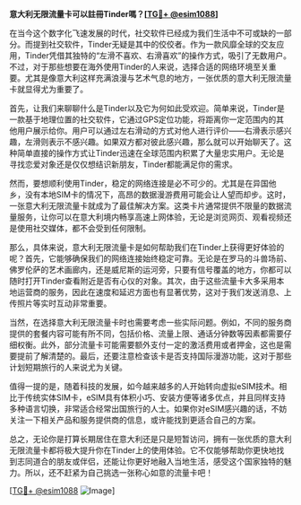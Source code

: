 **意大利无限流量卡可以註冊Tinder嗎？[[TG💪+ @esim1088](https://t.me/s/esim1088)]**

在当今这个数字化飞速发展的时代，社交软件已经成为我们生活中不可或缺的一部分。而提到社交软件，Tinder无疑是其中的佼佼者。作为一款风靡全球的交友应用，Tinder凭借其独特的“左滑不喜欢、右滑喜欢”的操作方式，吸引了无数用户。不过，对于那些想要在海外使用Tinder的人来说，选择合适的网络环境至关重要。尤其是像意大利这样充满浪漫与艺术气息的地方，一张优质的意大利无限流量卡就显得尤为重要了。

首先，让我们来聊聊什么是Tinder以及它为何如此受欢迎。简单来说，Tinder是一款基于地理位置的社交软件，它通过GPS定位功能，将距离你一定范围内的其他用户展示给你。用户可以通过左右滑动的方式对他人进行评价——右滑表示感兴趣，左滑则表示不感兴趣。如果双方都对彼此感兴趣，那么就可以开始聊天了。这种简单直接的操作方式让Tinder迅速在全球范围内积累了大量忠实用户。无论是寻找恋爱对象还是仅仅想结识新朋友，Tinder都能满足你的需求。

然而，要想顺利使用Tinder，稳定的网络连接是必不可少的。尤其是在异国他乡，没有本地SIM卡的情况下，高昂的数据漫游费用可能会让人望而却步。这时，一张意大利无限流量卡就成为了最佳解决方案。这类卡片通常提供不限量的数据流量服务，让你可以在意大利境内畅享高速上网体验，无论是浏览网页、观看视频还是使用社交媒体，都不会受到任何限制。

那么，具体来说，意大利无限流量卡是如何帮助我们在Tinder上获得更好体验的呢？首先，它能够确保我们的网络连接始终稳定可靠。无论是在罗马的斗兽场前、佛罗伦萨的艺术画廊内，还是威尼斯的运河旁，只要有信号覆盖的地方，你都可以随时打开Tinder查看附近是否有心仪的对象。其次，由于这些流量卡大多采用本地运营商的服务，因此在速度和延迟方面也有显著优势，这对于我们发送消息、上传照片等实时互动非常重要。

当然，在选择意大利无限流量卡时也需要考虑一些实际问题。例如，不同的服务商提供的套餐内容可能有所不同，包括价格、流量上限、通话分钟数等因素都需要仔细权衡。此外，部分流量卡可能需要额外支付一定的激活费用或者押金，这也是需要提前了解清楚的。最后，还要注意检查该卡是否支持国际漫游功能，这对于那些计划短期旅行的人来说尤为关键。

值得一提的是，随着科技的发展，如今越来越多的人开始转向虚拟eSIM技术。相比于传统实体SIM卡，eSIM具有体积小巧、安装方便等诸多优点，并且同样支持多种语言切换，非常适合经常出国旅行的人士。如果你对eSIM感兴趣的话，不妨关注一下相关产品和服务提供商的信息，或许能找到更适合自己的方案。

总之，无论你是打算长期居住在意大利还是只是短暂访问，拥有一张优质的意大利无限流量卡都将极大提升你在Tinder上的使用体验。它不仅能够帮助你更快地找到志同道合的朋友或伴侣，还能让你更好地融入当地生活，感受这个国家独特的魅力。所以，还不赶紧为自己挑选一张称心如意的流量卡吧！

[[TG💪+ @esim1088](https://t.me/s/esim1088) ![Image](https://i.postimg.cc/4NQfJmqS/Snipaste-2025-05-13-00-14-12.png)]